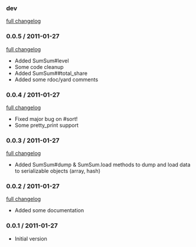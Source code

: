 ### dev

[full changelog](http://github.com/yolk/sum_sum/compare/v0.0.5...master)

### 0.0.5 / 2011-01-27

[full changelog](http://github.com/yolk/sum_sum/compare/v0.0.4...v0.0.5)

* Added SumSum#level
* Some code cleanup
* Added SumSum##total_share
* Added some rdoc/yard comments

### 0.0.4 / 2011-01-27

[full changelog](http://github.com/yolk/sum_sum/compare/v0.0.3...v0.0.4)

* Fixed major bug on #sort!
* Some pretty_print support

### 0.0.3 / 2011-01-27

[full changelog](http://github.com/yolk/sum_sum/compare/v0.0.2...v0.0.3)

* Added SumSum#dump & SumSum.load methods to dump and load data to serializable objects (array, hash)

### 0.0.2 / 2011-01-27

[full changelog](http://github.com/yolk/sum_sum/compare/v0.0.1...v0.0.2)

* Added some documentation

### 0.0.1 / 2011-01-27

* Initial version
